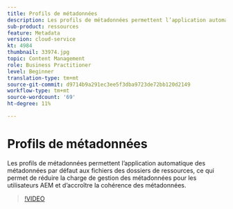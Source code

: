 ```yaml
---
title: Profils de métadonnées
description: Les profils de métadonnées permettent l’application automatique des métadonnées par défaut aux fichiers des dossiers de ressources, ce qui permet de réduire la charge de gestion des métadonnées pour les utilisateurs AEM et d’accroître la cohérence des métadonnées.
sub-product: ressources
feature: Metadata
version: cloud-service
kt: 4984
thumbnail: 33974.jpg
topic: Content Management
role: Business Practitioner
level: Beginner
translation-type: tm+mt
source-git-commit: d9714b9a291ec3ee5f3dba9723de72bb120d2149
workflow-type: tm+mt
source-wordcount: '69'
ht-degree: 11%

---
```



# Profils de métadonnées

Les profils de métadonnées permettent l’application automatique des métadonnées par défaut aux fichiers des dossiers de ressources, ce qui permet de réduire la charge de gestion des métadonnées pour les utilisateurs AEM et d’accroître la cohérence des métadonnées.

>[!VIDEO](https://video.tv.adobe.com/v/33974/?quality=12&learn=on&hidetitle=true)
